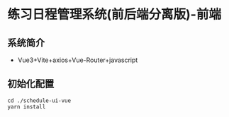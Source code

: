 # 练习日程管理系统(前后端分离版)-前端
## 系统简介
- Vue3+Vite+axios+Vue-Router+javascript
## 初始化配置
```shell
cd ./schedule-ui-vue
yarn install
```